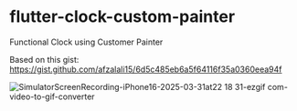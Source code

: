 # flutter-clock-custom-painter
Functional Clock using Customer Painter

Based on this gist: https://gist.github.com/afzalali15/6d5c485eb6a5f64116f35a0360eea94f


![SimulatorScreenRecording-iPhone16-2025-03-31at22 18 31-ezgif com-video-to-gif-converter](https://github.com/user-attachments/assets/a0e9c96f-eb01-4e50-aebe-96a84936561e)
